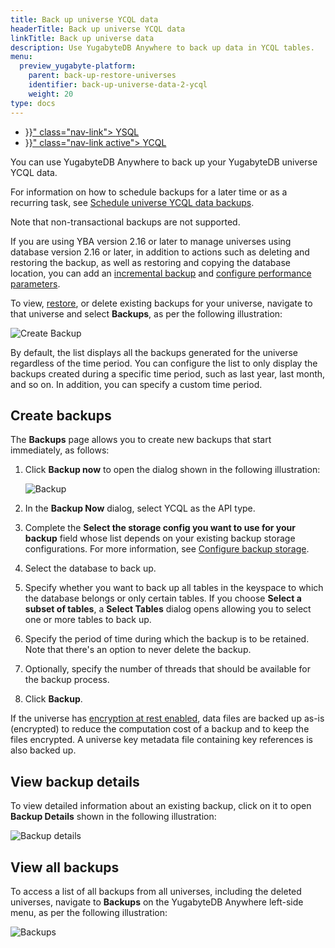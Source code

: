 ```yaml
---
title: Back up universe YCQL data
headerTitle: Back up universe YCQL data
linkTitle: Back up universe data
description: Use YugabyteDB Anywhere to back up data in YCQL tables.
menu:
  preview_yugabyte-platform:
    parent: back-up-restore-universes
    identifier: back-up-universe-data-2-ycql
    weight: 20
type: docs
---
```


<ul class="nav nav-tabs-alt nav-tabs-yb">

  <li >
    <a href="{{< relref "./ysql.md" >}}" class="nav-link">
      <i class="icon-postgres" aria-hidden="true"></i>
      YSQL
    </a>
  </li>

  <li >
    <a href="{{< relref "./ycql.md" >}}" class="nav-link active">
      <i class="icon-cassandra" aria-hidden="true"></i>
      YCQL
    </a>
  </li>

</ul>

You can use YugabyteDB Anywhere to back up your YugabyteDB universe YCQL data.

For information on how to schedule backups for a later time or as a recurring task, see [Schedule universe YCQL data backups](../../schedule-data-backups/ycql/).

Note that non-transactional backups are not supported.

If you are using YBA version 2.16 or later to manage universes using database version 2.16 or later, in addition to actions such as deleting and restoring the backup, as well as restoring and copying the database location, you can add an [incremental backup](../ysql/#create-incremental-backups) and [configure performance parameters](../ysql/#configure-backup-performance-parameters).

To view, [restore](../../restore-universe-data/ycql/), or delete existing backups for your universe, navigate to that universe and select **Backups**, as per the following illustration:

![Create Backup](/images/yp/create-backup-new-ycql.png)

By default, the list displays all the backups generated for the universe regardless of the time period. You can configure the list to only display the backups created during a specific time period, such as last year,  last month, and so on. In addition, you can specify a custom time period.

## Create backups

The **Backups** page allows you to create new backups that start immediately, as follows:

1. Click **Backup now** to open the dialog shown in the following illustration:

    ![Backup](/images/yp/create-backup-new-3.png)

1. In the **Backup Now** dialog, select YCQL as the API type.

1. Complete the **Select the storage config you want to use for your backup** field whose list depends on your existing backup storage configurations. For more information, see [Configure backup storage](../../configure-backup-storage/).

1. Select the database to back up.

1. Specify whether you want to back up all tables in the keyspace to which the database belongs or only  certain tables. If you choose **Select a subset of tables**, a **Select Tables** dialog opens allowing you to select one or more tables to back up.

1. Specify the period of time during which the backup is to be retained. Note that there's an option to never delete the backup.

1. Optionally, specify the number of threads that should be available for the backup process.

1. Click **Backup**.

If the universe has [encryption at rest enabled](../../../security/enable-encryption-at-rest), data files are backed up as-is (encrypted) to reduce the computation cost of a backup and to keep the files encrypted. A universe key metadata file containing key references is also backed up.

## View backup details

To view detailed information about an existing backup, click on it to open **Backup Details** shown in the following illustration:

![Backup details](/images/yp/backup-details-ycql.png)

## View all backups

To access a list of all backups from all universes, including the deleted universes, navigate to **Backups** on the YugabyteDB Anywhere left-side menu, as per the following illustration:

![Backups](/images/yp/backups-list.png)
